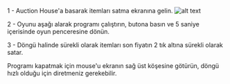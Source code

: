 1 - Auction House'a basarak itemları satma ekranına gelin. ![alt text](https://i.hizliresim.com/sZUvBw.png)


2 - Oyunu aşağı alarak programı çalıştırın, butona basın ve 5 saniye içerisinde oyun penceresine dönün.

3 - Döngü halinde sürekli olarak itemları son fiyatın 2 tık altına sürekli olarak satar.

Programı kapatmak için mouse'u ekranın sağ üst köşesine götürün, döngü hızlı olduğu için diretmeniz gerekebilir.
